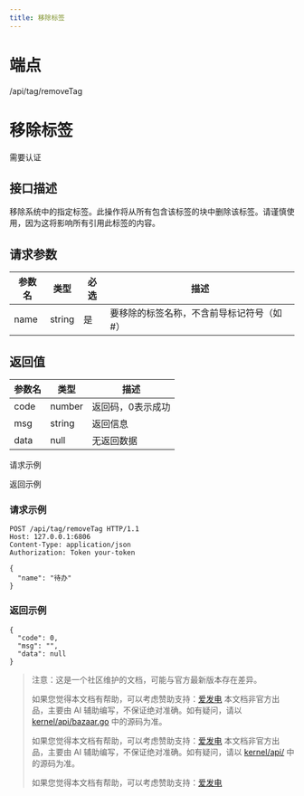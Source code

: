 ```yaml
---
title: 移除标签
---
```

# 端点

/api/tag/removeTag

# 移除标签

需要认证

## 接口描述

移除系统中的指定标签。此操作将从所有包含该标签的块中删除该标签。请谨慎使用，因为这将影响所有引用此标签的内容。

## 请求参数

| 参数名 | 类型 | 必选 | 描述 |
| --- | --- | --- | --- |
| name | string | 是 | 要移除的标签名称，不含前导标记符号（如 #） |

## 返回值

| 参数名 | 类型 | 描述 |
| --- | --- | --- |
| code | number | 返回码，0表示成功 |
| msg | string | 返回信息 |
| data | null | 无返回数据 |

请求示例

返回示例

### 请求示例

```
POST /api/tag/removeTag HTTP/1.1
Host: 127.0.0.1:6806
Content-Type: application/json
Authorization: Token your-token

{
  "name": "待办"
}
```

### 返回示例

```
{
  "code": 0,
  "msg": "",
  "data": null
}
```

> 注意：这是一个社区维护的文档，可能与官方最新版本存在差异。
> 
> 如果您觉得本文档有帮助，可以考虑赞助支持：[爱发电](https://afdian.com/a/leolee9086?tab=feed)
> 本文档非官方出品，主要由 AI 辅助编写，不保证绝对准确。如有疑问，请以 [kernel/api/bazaar.go](https://github.com/siyuan-note/siyuan/blob/master/kernel/api/bazaar.go) 中的源码为准。
> 
> 如果您觉得本文档有帮助，可以考虑赞助支持：[爱发电](https://afdian.com/a/leolee9086?tab=feed)
> 本文档非官方出品，主要由 AI 辅助编写，不保证绝对准确。如有疑问，请以 [kernel/api/](https://github.com/siyuan-note/siyuan/blob/master/kernel/api/) 中的源码为准。
> 
> 如果您觉得本文档有帮助，可以考虑赞助支持：[爱发电](https://afdian.com/a/leolee9086?tab=feed)
